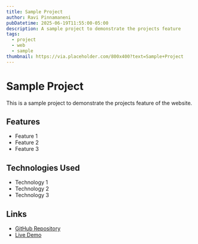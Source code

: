 ```yaml
---
title: Sample Project
author: Ravi Pinnamaneni
pubDatetime: 2025-06-19T11:55:00-05:00
description: A sample project to demonstrate the projects feature
tags:
  - project
  - web
  - sample
thumbnail: https://via.placeholder.com/800x400?text=Sample+Project
---
```


# Sample Project

This is a sample project to demonstrate the projects feature of the website.

## Features

- Feature 1
- Feature 2
- Feature 3

## Technologies Used

- Technology 1
- Technology 2
- Technology 3

## Links

- [GitHub Repository](#)
- [Live Demo](#)
